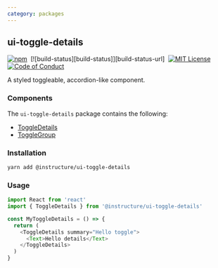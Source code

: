 ```yaml
---
category: packages
---
```


## ui-toggle-details

[![npm][npm]][npm-url]&nbsp;
[![build-status][build-status]][build-status-url]&nbsp;
[![MIT License][license-badge]][license]&nbsp;
[![Code of Conduct][coc-badge]][coc]

A styled toggleable, accordion-like component.

### Components

The `ui-toggle-details` package contains the following:

- [ToggleDetails](#ToggleDetails)
- [ToggleGroup](#ToggleGroup)

### Installation

```sh
yarn add @instructure/ui-toggle-details
```

### Usage

```js
import React from 'react'
import { ToggleDetails } from '@instructure/ui-toggle-details'

const MyToggleDetails = () => {
  return (
    <ToggleDetails summary="Hello toggle">
      <Text>Hello details</Text>
    </ToggleDetails>
  )
}
```

[npm]: https://img.shields.io/npm/v/@instructure/ui-toggle-details.svg
[npm-url]: https://npmjs.com/package/@instructure/ui-toggle-details
[license-badge]: https://img.shields.io/npm/l/instructure-ui.svg?style=flat-square
[license]: https://github.com/instructure/instructure-ui/blob/master/LICENSE
[coc-badge]: https://img.shields.io/badge/code%20of-conduct-ff69b4.svg?style=flat-square
[coc]: https://github.com/instructure/instructure-ui/blob/master/CODE_OF_CONDUCT.md
